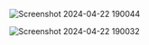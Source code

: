 ![Screenshot 2024-04-22 190044](https://github.com/CeriiZedF/HW1/assets/60105990/9fab1ae6-697e-4e6f-adbf-07f7f32d8742)


![Screenshot 2024-04-22 190032](https://github.com/CeriiZedF/HW1/assets/60105990/d8f6fe30-7091-47ba-b8e8-72feb7bf6a75)

